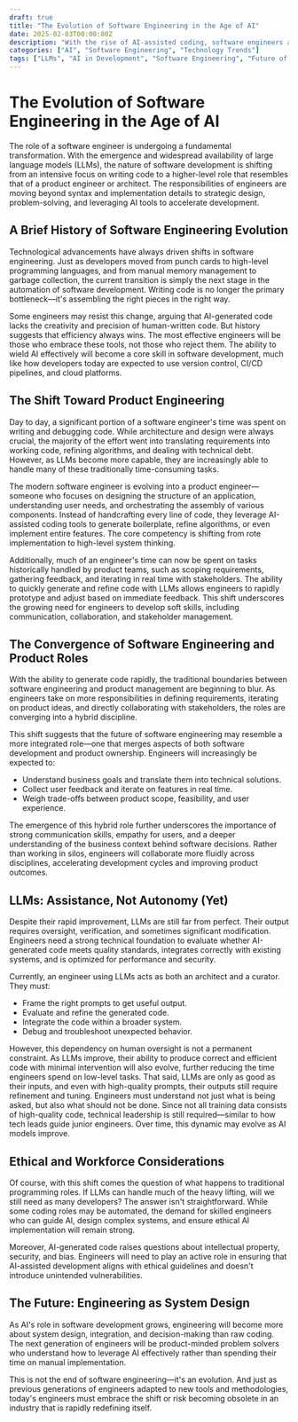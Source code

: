 ```yaml
---
draft: true
title: "The Evolution of Software Engineering in the Age of AI"
date: 2025-02-03T00:00:00Z
description: "With the rise of AI-assisted coding, software engineers are evolving into product engineers and architects, focusing on system design, stakeholder collaboration, and leveraging LLMs for rapid iteration."
categories: ["AI", "Software Engineering", "Technology Trends"]
tags: ["LLMs", "AI in Development", "Software Engineering", "Future of Work"]
---
```


# The Evolution of Software Engineering in the Age of AI

The role of a software engineer is undergoing a fundamental transformation. With the emergence and widespread availability of large language models (LLMs), the nature of software development is shifting from an intensive focus on writing code to a higher-level role that resembles that of a product engineer or architect. The responsibilities of engineers are moving beyond syntax and implementation details to strategic design, problem-solving, and leveraging AI tools to accelerate development.

## A Brief History of Software Engineering Evolution

Technological advancements have always driven shifts in software engineering. Just as developers moved from punch cards to high-level programming languages, and from manual memory management to garbage collection, the current transition is simply the next stage in the automation of software development. Writing code is no longer the primary bottleneck—it's assembling the right pieces in the right way.

Some engineers may resist this change, arguing that AI-generated code lacks the creativity and precision of human-written code. But history suggests that efficiency always wins. The most effective engineers will be those who embrace these tools, not those who reject them. The ability to wield AI effectively will become a core skill in software development, much like how developers today are expected to use version control, CI/CD pipelines, and cloud platforms.

## The Shift Toward Product Engineering

Day to day, a significant portion of a software engineer's time was spent on writing and debugging code. While architecture and design were always crucial, the majority of the effort went into translating requirements into working code, refining algorithms, and dealing with technical debt. However, as LLMs become more capable, they are increasingly able to handle many of these traditionally time-consuming tasks.

The modern software engineer is evolving into a product engineer—someone who focuses on designing the structure of an application, understanding user needs, and orchestrating the assembly of various components. Instead of handcrafting every line of code, they leverage AI-assisted coding tools to generate boilerplate, refine algorithms, or even implement entire features. The core competency is shifting from rote implementation to high-level system thinking.

Additionally, much of an engineer's time can now be spent on tasks historically handled by product teams, such as scoping requirements, gathering feedback, and iterating in real time with stakeholders. The ability to quickly generate and refine code with LLMs allows engineers to rapidly prototype and adjust based on immediate feedback. This shift underscores the growing need for engineers to develop soft skills, including communication, collaboration, and stakeholder management.

## The Convergence of Software Engineering and Product Roles

With the ability to generate code rapidly, the traditional boundaries between software engineering and product management are beginning to blur. As engineers take on more responsibilities in defining requirements, iterating on product ideas, and directly collaborating with stakeholders, the roles are converging into a hybrid discipline.

This shift suggests that the future of software engineering may resemble a more integrated role—one that merges aspects of both software development and product ownership. Engineers will increasingly be expected to:

- Understand business goals and translate them into technical solutions.
- Collect user feedback and iterate on features in real time.
- Weigh trade-offs between product scope, feasibility, and user experience.

The emergence of this hybrid role further underscores the importance of strong communication skills, empathy for users, and a deeper understanding of the business context behind software decisions. Rather than working in silos, engineers will collaborate more fluidly across disciplines, accelerating development cycles and improving product outcomes.

## LLMs: Assistance, Not Autonomy (Yet)

Despite their rapid improvement, LLMs are still far from perfect. Their output requires oversight, verification, and sometimes significant modification. Engineers need a strong technical foundation to evaluate whether AI-generated code meets quality standards, integrates correctly with existing systems, and is optimized for performance and security.

Currently, an engineer using LLMs acts as both an architect and a curator. They must:

- Frame the right prompts to get useful output.
- Evaluate and refine the generated code.
- Integrate the code within a broader system.
- Debug and troubleshoot unexpected behavior.

However, this dependency on human oversight is not a permanent constraint. As LLMs improve, their ability to produce correct and efficient code with minimal intervention will also evolve, further reducing the time engineers spend on low-level tasks. That said, LLMs are only as good as their inputs, and even with high-quality prompts, their outputs still require refinement and tuning. Engineers must understand not just what is being asked, but also what should not be done. Since not all training data consists of high-quality code, technical leadership is still required—similar to how tech leads guide junior engineers. Over time, this dynamic may evolve as AI models improve.

## Ethical and Workforce Considerations

Of course, with this shift comes the question of what happens to traditional programming roles. If LLMs can handle much of the heavy lifting, will we still need as many developers? The answer isn't straightforward. While some coding roles may be automated, the demand for skilled engineers who can guide AI, design complex systems, and ensure ethical AI implementation will remain strong.

Moreover, AI-generated code raises questions about intellectual property, security, and bias. Engineers will need to play an active role in ensuring that AI-assisted development aligns with ethical guidelines and doesn't introduce unintended vulnerabilities.

## The Future: Engineering as System Design

As AI's role in software development grows, engineering will become more about system design, integration, and decision-making than raw coding. The next generation of engineers will be product-minded problem solvers who understand how to leverage AI effectively rather than spending their time on manual implementation.

This is not the end of software engineering—it's an evolution. And just as previous generations of engineers adapted to new tools and methodologies, today's engineers must embrace the shift or risk becoming obsolete in an industry that is rapidly redefining itself.
